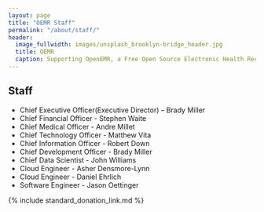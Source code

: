```yaml
---
layout: page
title: "OEMR Staff"
permalink: "/about/staff/"
header:
  image_fullwidth: images/unsplash_brooklyn-bridge_header.jpg
  title: OEMR
  caption: Supporting OpenEMR, a Free Open Source Electronic Health Record
---
```


## Staff
* Chief Executive Officer(Executive Director) – Brady Miller
* Chief Financial Officer - Stephen Waite
* Chief Medical Officer - Andre Millet
* Chief Technology Officer - Matthew Vita
* Chief Information Officer - Robert Down
* Chief Development Officer - Brady Miller
* Chief Data Scientist - John Williams
* Cloud Engineer - Asher Densmore-Lynn
* Cloud Engineer - Daniel Ehrlich
* Software Engineer - Jason Oettinger

{% include standard_donation_link.md %}

